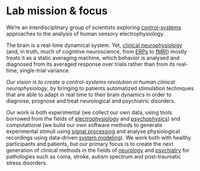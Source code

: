 # Lab mission & focus

We’re an interdisciplinary group of scientists exploring [control-systems](https://en.wikipedia.org/wiki/Control\_theory) approaches to the analysis of human sensory electrophysiology.&#x20;

The brain is a real-time dynamical system. Yet, [clinical neurophysiology](https://en.wikipedia.org/wiki/Clinical\_neurophysiology) (and, in truth, much of cognitive neuroscience, from [ERPs](https://en.wikipedia.org/wiki/Event-related\_potential) to [fMRI](https://en.wikipedia.org/wiki/Functional\_magnetic\_resonance\_imaging)) mostly treats it as a static averaging machine, which behavior is analysed and diagnosed from its averaged response over trials rather than from its real-time, single-trial variance.&#x20;

_Our vision is to create a control-systems revolution in human clinical neurophysiology_, by bringing to patients automatized stimulation techniques that are able to adapt in real time to their brain dynamics in order to diagnose, prognose and treat neurological and psychiatric disorders.

Our work is both experimental (we collect our own data, using tools borrowed from the fields of [electrophysiology](https://en.wikipedia.org/wiki/Electroencephalography) and [psychophysics](https://en.wikipedia.org/wiki/Psychophysics)) and computational (we build our own software methods to generate experimental stimuli using [signal processing](https://en.wikipedia.org/wiki/Speech\_synthesis) and analyse physiological recordings using data-driven [system modeling](https://en.wikipedia.org/wiki/System\_identification)). We work both with healthy participants and patients, but our primary focus is to create the next generation of clinical methods in the fields of [neurology](https://en.wikipedia.org/wiki/Neurology) and [psychiatry](https://en.wikipedia.org/wiki/Psychiatry) for pathologies such as coma, stroke, autism spectrum and post-traumatic stress disorders.

